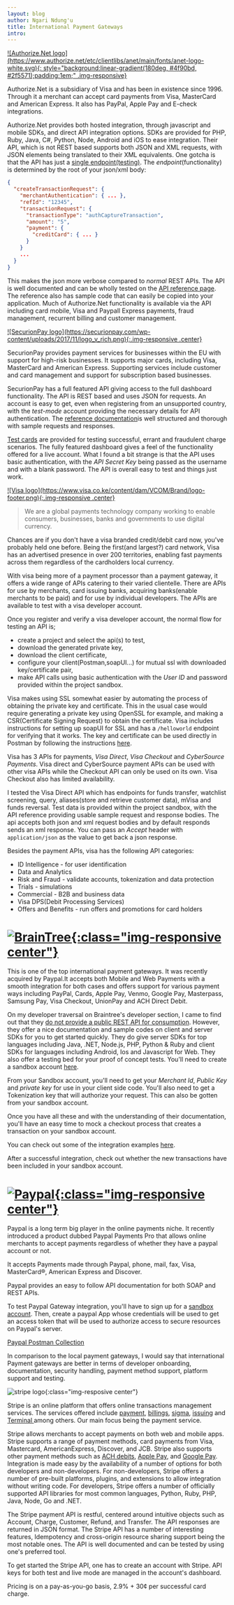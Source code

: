 ```yaml
---
layout: blog
author: Ngari Ndung'u
title: International Payment Gateways
intro:
---
```


<a href="https://www.authorize.net/">
![Authorize.Net logo](https://www.authorize.net/etc/clientlibs/anet/main/fonts/anet-logo-white.svg){: style="background:linear-gradient(180deg, #4f90bd, #2f5571);padding:1em;" .img-responsive}
</a>

Authorize.Net is a subsidiary of Visa and has been in existence since 1996. Through it a merchant can accept card payments from Visa, MasterCard and American Express.
It also has PayPal, Apple Pay and E-check integrations.

Authorize.Net provides both hosted integration, through javascript and mobile SDKs, and direct API integration options. 
SDKs are provided for PHP, Ruby, Java, C#, Python, Node, Android and iOS to ease integration.
Their API, which is not REST based supports both JSON and XML requests, with JSON elements being translated to their XML equivalents.
One gotcha is that the API has just a [single endpoint(testing)](https://apitest.authorize.net/xml/v1/request.api). 
The *endpoint*(functionality) is determined by the root of your json/xml body:
~~~json
{
  "createTransactionRequest": {
    "merchantAuthentication": { ... },
    "refId": "12345",
    "transactionRequest": {
      "transactionType": "authCaptureTransaction",
      "amount": "5",
      "payment": {
        "creditCard": { ... }
      }
    }
    ...
  }
}
~~~
This makes the json more verbose compared to *normal* REST APIs.
The API is well documented and can be wholly tested on the [API reference page](https://developer.authorize.net/api/reference/).
The reference also has sample code that can easily be copied into your application.
Much of Authorize.Net functionality is available via the API including card mobile, Visa and Paypall Express payments, fraud management, recurrent billing and customer management.

<a href="https://securionpay.com/">
![SecurionPay logo](https://securionpay.com/wp-content/uploads/2017/11/logo_v_rich.png){:.img-responsive .center}
</a>

SecurionPay provides payment services for businesses within the EU with support for high-risk businesses.
It supports major cards, including Visa, MasterCard and American Express. Supporting services include customer and card management and support for subscription based businesses.

SecurionPay has a full featured API giving access to the full dashboard functionality. The API is REST based and uses JSON for requests.
An account is easy to get, even when registering from an unsupported country, with the *test-mode* account providing the necessary details for API authentication.
The [reference documentation](https://securionpay.com/docs/api#introduction)is well structured and thorough with sample requests and responses.

[Test cards](https://securionpay.com/docs/testing) are provided for testing successful, errant and fraudulent charge scenarios.
The fully featured dashboard gives a feel of the functionality offered for a live account.
What I found a bit strange is that the API uses basic authentication, with the *API Secret Key* being passed as the username and with a blank password.
The API is overall easy to test and things just work.

<a href="https://www.visa.co.ke/">
![Visa logo](https://www.visa.co.ke/content/dam/VCOM/Brand/logo-footer.png){:.img-responsive .center}
</a>

> We are a global payments technology company working to enable consumers, businesses, banks and governments to use digital currency.

Chances are if you don't have a visa branded credit/debit card now, you've probably held one before.
Being the first(and largest?) card network, Visa has an advertised presence in over 200 territories, enabling fast payments across them regardless of the cardholders local currency.

With visa being more of a payment processor than a payment gateway, it offers a wide range of APIs catering to their varied clientelle.
There are APIs for use by merchants, card issuing banks, acquiring banks(enable merchants to be paid) and for use by individual developers.
The APIs are available to test with a visa developer account.

Once you register and verify a visa developer account, the normal flow for testing an API is;
- create a project and select the api(s) to test, 
- download the generated private key, 
- download the client certificate,
- configure your client(Postman,soapUI...) for mutual ssl with downloaded key/certificate pair,
- make API calls using basic authentication with the *User ID* and password provided within the project sandbox.

Visa makes using SSL somewhat easier by automating the process of obtaining the private key and certificate.
This in the usual case would require generating a private key using OpenSSL for example, and making a CSR(Certificate Signing Request) to obtain the certificate.
Visa includes instructions for setting up soapUI for SSL and has a `/helloworld` endpoint for verifying that it works.
The key and certificate can be used directly in Postman by following the instructions [here](https://learning.getpostman.com/docs/postman/sending_api_requests/certificates/).

Visa has 3 APIs for payments, *Visa Direct*, *Visa Checkout* and *CyberSource Payments*. 
Visa direct and CyberSource payment APIs can be used with other visa APIs while the Checkout API can only be used on its own. Visa Checkout also has limited availability.

I tested the Visa Direct API which has endpoints for funds transfer, watchlist screening, query, aliases(store and retrieve customer data), mVisa and funds reversal.
Test data is provided within the project sandbox, with the API reference providing usable sample request and response bodies.
The api accepts both json and xml request bodies and by default responds sends an xml response. You can pass an *Accept* header with `application/json` as the value to get back a json response.

Besides the payment APIs, visa has the following API categories:
  - ID Intelligence - for user identification
  - Data and Analytics
  - Risk and Fraud - validate accounts, tokenization and data protection
  - Trials - simulations
  - Commercial - B2B and business data
  - Visa DPS(Debit Processing Services)
  - Offers and Benefits - run offers and promotions for card holders

# [![BrainTree](/assets/images/blog/internationalPGs/braintree.png){:class="img-responsive center"}](https://developers.braintreepayments.com/)

This is one of the top international payment gateways. It was recently acquired by Paypal.It accepts both Mobile and Web Payments with a smooth integration for both cases and offers support for various payment ways including PayPal, Cards, Apple Pay, Venmo, Google Pay, Masterpass, Samsung Pay, Visa Checkout, UnionPay and ACH Direct Debit. 

On my developer traversal on Braintree's developer section, I came to find out that they [do not provide a public REST API for consumption](https://www.braintreepayments.com/blog/when-rest-isnt-good-enough/). However, they offer a nice documentation and sample codes on client and server SDKs for you to get started quickly. They do give server SDKs for top languages including Java, .NET, Node.js, PHP, Python & Ruby and client SDKs for languages including Android, Ios and Javascript for Web. They also offer a testing bed for your proof of concept tests. You'll need to create a sandbox account [here](https://www.braintreepayments.com/sandbox). 

From your Sandbox account, you'll need to get your *Merchant Id*, *Public Key* and *private key* for use in your client side code. You'll also need to get a Tokenization key that will authorize your request. This can also be gotten from your sandbox account.

Once you have all these and with the understanding of their documentation, you'll have an easy time to mock a checkout process that creates a transaction on your sandbox account.

You can check out some of the integration examples [here](https://developers.braintreepayments.com/start/example-integrations#repositories).

After a successful integration, check out whether the new transactions have been included in your sandbox account.

# [![Paypal](/assets/images/blog/internationalPGs/Paypal.png){:class="img-responsive center"}](https://developer.paypal.com/docs/classic/products/paypal-payments-pro/)

Paypal is a long term big player in the online payments niche. It recently introduced a product dubbed Paypal Payments Pro that allows online merchants to accept payments regardless of whether they have a paypal account or not.

It accepts Payments made through Paypal, phone, mail, fax, Visa, MasterCard®, American Express and Discover.

Paypal provides an easy to follow API documentation for both SOAP and REST APIs. 

To test Paypal Gateway integration, you'll have to sign up for a [sandbox account](https://www.sandbox.paypal.com/bizsignup/). Then, create a paypal App whose credentials will be used to get an access token that will be used to authorize access to secure resources on Paypal's server. 

[Paypal Postman Collection](https://documenter.getpostman.com/view/1238477/RzfnkSKR)

In comparison to the local payment gateways, I would say that international Payment gateways are better in terms of developer onboarding, documentation, security handling, payment method support, platform support and testing.

![stripe logo](/assets/images/blog/internationalPGs/stripe.png){:class="img-resposive center"}

Stripe is an online platform that offers online transactions management services. The services offered include [payment](https://stripe.com/docs/quickstart), [billings](https://stripe.com/docs/billing/quickstart), [sigma](https://stripe.com/docs/sigma), [issuing](https://stripe.com/docs/issuing) and [Terminal ](https://stripe.com/docs/terminal) among others. Our main focus being the payment service.

Stripe allows merchants to accept payments on both web and mobile apps. Stripe supports a range of payment methods, card payments from Visa, Mastercard, AmericanExpress, Discover, and JCB. Stripe also supports other payment methods such as [ACH debits](https://en.wikipedia.org/wiki/Automated_clearing_house), [Apple Pay](https://www.apple.com/apple-pay/), and [Google Pay](https://pay.google.com/about/). Integration is made easy by the availability of a number of options for both developers and non-developers. For non-developers, Stripe offers a number of pre-built platforms, plugins, and extensions to allow integration without writing code. For developers, Stripe offers a number of officially supported API libraries for most common languages, Python, Ruby, PHP, Java, Node, Go and .NET.

The Stripe payment API is restful, centered around intuitive objects such as Account, Charge, Customer, Refund, and Transfer. The API responses are returned in JSON format. The Stripe API has a number of interesting features, Idempotency and cross-origin resource sharing support being the most notable ones.
The API is well documented and can be tested by using one's preferred tool.

To get started the Stripe API, one has to create an account with Stripe. API keys for both test and live mode are managed in the account's dashboard.

Pricing is on a pay-as-you-go basis, 2.9%  + 30¢ per successful card charge.